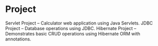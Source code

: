 # Project
Servlet Project – Calculator web application using Java Servlets.
JDBC Project – Database operations using JDBC.
Hibernate Project – Demonstrates basic CRUD operations using Hibernate ORM with annotations.
